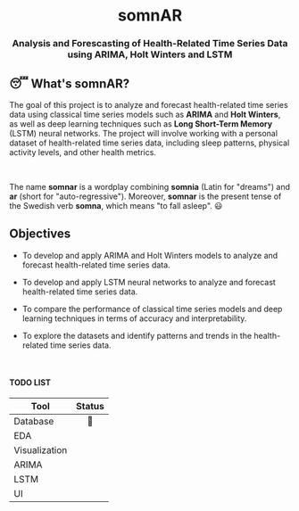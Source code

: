 <h1 style="text-align: center">
somnAR
</h1>

<h3 style="text-align: center">
Analysis and Forescasting of Health-Related Time Series Data using ARIMA, Holt Winters and LSTM
</h3>

## 😴 What's somnAR? 
The goal of this project is to analyze and forecast health-related time series data using classical time series models such as **ARIMA** and **Holt Winters**, as well as deep learning techniques such as **Long Short-Term Memory** (LSTM) neural networks. The project will involve working with a personal dataset of health-related time series data, including sleep patterns, physical activity levels, and other health metrics.

&nbsp;

The name **somnar** is a wordplay combining **somnia** (Latin for "dreams") and **ar** (short for "auto-regressive"). Moreover, **somnar** is the present tense of the Swedish verb **somna**, which means "to fall asleep". 😃

## Objectives


* To develop and apply ARIMA and Holt Winters models to analyze and forecast health-related time series data.

* To develop and apply LSTM neural networks to analyze and forecast health-related time series data.

* To compare the performance of classical time series models and deep learning techniques in terms of accuracy and interpretability.

* To explore the datasets and identify patterns and trends in the health-related time series data.

&nbsp;

#### TODO LIST

| Tool          | Status |
|---------------|:------:|
| Database      |   🚧   |
| EDA           |        |
| Visualization |        |
| ARIMA         |        |
| LSTM          |        |
| UI            |        |